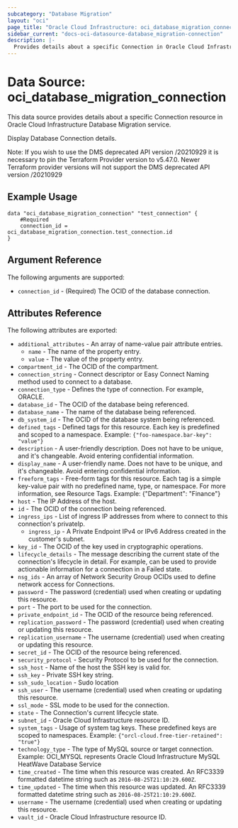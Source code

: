 ```yaml
---
subcategory: "Database Migration"
layout: "oci"
page_title: "Oracle Cloud Infrastructure: oci_database_migration_connection"
sidebar_current: "docs-oci-datasource-database_migration-connection"
description: |-
  Provides details about a specific Connection in Oracle Cloud Infrastructure Database Migration service
---
```


# Data Source: oci_database_migration_connection
This data source provides details about a specific Connection resource in Oracle Cloud Infrastructure Database Migration service.

Display Database Connection details.

Note: If you wish to use the DMS deprecated API version /20210929 it is necessary to pin the Terraform Provider version to v5.47.0. Newer Terraform provider versions will not support the DMS deprecated API version /20210929

## Example Usage

```hcl
data "oci_database_migration_connection" "test_connection" {
	#Required
	connection_id = oci_database_migration_connection.test_connection.id
}
```

## Argument Reference

The following arguments are supported:

* `connection_id` - (Required) The OCID of the database connection.


## Attributes Reference

The following attributes are exported:

* `additional_attributes` - An array of name-value pair attribute entries.
  * `name` - The name of the property entry.
  * `value` - The value of the property entry.
* `compartment_id` - The OCID of the compartment.
* `connection_string` - Connect descriptor or Easy Connect Naming method used to connect to a database.
* `connection_type` - Defines the type of connection. For example, ORACLE.
* `database_id` - The OCID of the database being referenced.
* `database_name` - The name of the database being referenced.
* `db_system_id` - The OCID of the database system being referenced.
* `defined_tags` - Defined tags for this resource. Each key is predefined and scoped to a namespace. Example: `{"foo-namespace.bar-key": "value"}`
* `description` - A user-friendly description. Does not have to be unique, and it's changeable.  Avoid entering confidential information.
* `display_name` - A user-friendly name. Does not have to be unique, and it's changeable.  Avoid entering confidential information.
* `freeform_tags` - Free-form tags for this resource. Each tag is a simple key-value pair with no predefined name, type, or namespace.  For more information, see Resource Tags. Example: {"Department": "Finance"}
* `host` - The IP Address of the host.
* `id` - The OCID of the connection being referenced.
* `ingress_ips` - List of ingress IP addresses from where to connect to this connection's privateIp.
  * `ingress_ip` - A Private Endpoint IPv4 or IPv6 Address created in the customer's subnet.
* `key_id` - The OCID of the key used in cryptographic operations.
* `lifecycle_details` - The message describing the current state of the connection's lifecycle in detail. For example, can be used to provide actionable information for a connection in a Failed state.
* `nsg_ids` - An array of Network Security Group OCIDs used to define network access for Connections.
* `password` - The password (credential) used when creating or updating this resource.
* `port` - The port to be used for the connection.
* `private_endpoint_id` - The OCID of the resource being referenced.
* `replication_password` - The password (credential) used when creating or updating this resource.
* `replication_username` - The username (credential) used when creating or updating this resource.
* `secret_id` - The OCID of the resource being referenced.
* `security_protocol` - Security Protocol to be used for the connection.
* `ssh_host` - Name of the host the SSH key is valid for.
* `ssh_key` - Private SSH key string.
* `ssh_sudo_location` - Sudo location
* `ssh_user` - The username (credential) used when creating or updating this resource.
* `ssl_mode` - SSL mode to be used for the connection.
* `state` - The Connection's current lifecycle state.
* `subnet_id` - Oracle Cloud Infrastructure resource ID.
* `system_tags` - Usage of system tag keys. These predefined keys are scoped to namespaces. Example: `{"orcl-cloud.free-tier-retained": "true"}`
* `technology_type` - The type of MySQL source or target connection. Example: OCI_MYSQL represents Oracle Cloud Infrastructure MySQL HeatWave Database Service
* `time_created` - The time when this resource was created. An RFC3339 formatted datetime string such as `2016-08-25T21:10:29.600Z`.
* `time_updated` - The time when this resource was updated. An RFC3339 formatted datetime string such as `2016-08-25T21:10:29.600Z`.
* `username` - The username (credential) used when creating or updating this resource.
* `vault_id` - Oracle Cloud Infrastructure resource ID.
